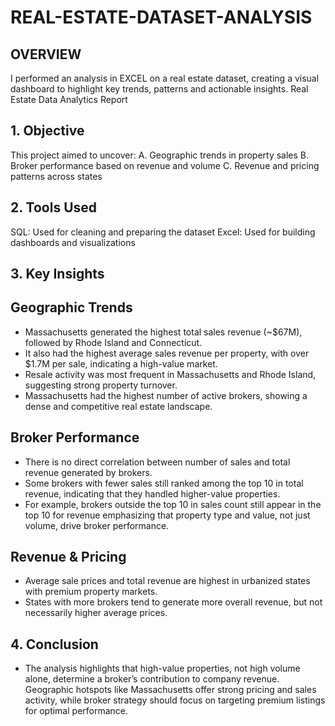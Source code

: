 # REAL-ESTATE-DATASET-ANALYSIS
## OVERVIEW
I performed an analysis in EXCEL on a real estate dataset, creating a visual dashboard to highlight key trends, patterns and actionable insights. 
Real Estate Data Analytics Report

## 1. Objective
This project aimed to uncover:
A.	Geographic trends in property sales
B.	Broker performance based on revenue and volume
C.	Revenue and pricing patterns across states

## 2. Tools Used
SQL: Used for cleaning and preparing the dataset
Excel: Used for building dashboards and visualizations

## 3. Key Insights
## Geographic Trends
-	Massachusetts generated the highest total sales revenue (~$67M), followed by Rhode Island and Connecticut.
-	It also had the highest average sales revenue per property, with over $1.7M per sale, indicating a high-value market.
-	Resale activity was most frequent in Massachusetts and Rhode Island, suggesting strong property turnover.
-	Massachusetts had the highest number of active brokers, showing a dense and competitive real estate landscape.


## Broker Performance
-	There is no direct correlation between number of sales and total revenue generated by brokers.
-	Some brokers with fewer sales still ranked among the top 10 in total revenue, indicating that they handled higher-value properties.
-	For example, brokers outside the top 10 in sales count still appear in the top 10 for revenue   emphasizing that property type and value, not just volume, drive broker performance.


## Revenue & Pricing

-	Average sale prices and total revenue are highest in urbanized states with premium property markets.
-	States with more brokers tend to generate more overall revenue, but not necessarily higher average prices.


## 4. Conclusion

-	The analysis highlights that high-value properties, not high volume alone, determine a broker’s contribution to company revenue. Geographic hotspots like Massachusetts offer strong pricing and sales activity, while broker strategy should focus on targeting premium listings for optimal performance.
